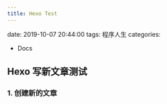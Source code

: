 ```yaml
---
title: Hexo Test
---
```

date: 2019-10-07 20:44:00
tags: 程序人生 
categories:
  - Docs

## Hexo 写新文章测试
### 1. 创建新的文章

